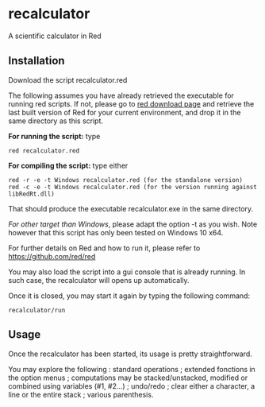 # recalculator
A scientific calculator in Red

## Installation

Download the script recalculator.red

The following assumes you have already retrieved the executable for running red scripts. If not, please go to [red download page](https://www.red-lang.org/p/download.html) and retrieve the last built version of Red for your current environment, and drop it in the same directory as this script.

**For running the script:** type

    red recalculator.red

**For compiling the script:** type either

    red -r -e -t Windows recalculator.red (for the standalone version)
    red -c -e -t Windows recalculator.red (for the version running against libRedRt.dll)

That should produce the executable recalculator.exe in the same directory.

*For other target than Windows*, please adapt the option -t as you wish. Note however that this 
script has only been tested on Windows 10 x64.

For further details on Red and how to run it, please refer to https://github.com/red/red

You may also load the script into a gui console that is already running. In such case, the 
recalculator will opens up automatically.
        
Once it is closed, you may start it again by typing the following command: 
```
recalculator/run
```

## Usage

Once the recalculator has been started, its usage is pretty straightforward. 
        
You may explore the following : standard operations ; extended fonctions in the option menus ;
computations may be stacked/unstacked, modified or combined using variables (#1, #2...) ;
undo/redo ; clear either a character, a line or the entire stack ; various parenthesis.
